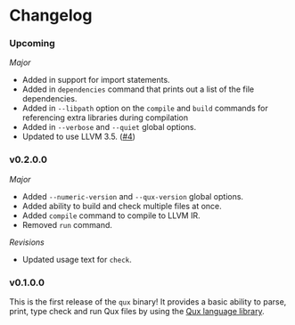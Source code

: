 # Changelog

### Upcoming

*Major*

* Added in support for import statements.
* Added in `dependencies` command that prints out a list of the file dependencies.
* Added in `--libpath` option on the `compile` and `build` commands for referencing extra libraries
  during compilation
* Added in `--verbose` and `--quiet` global options.
* Updated to use LLVM 3.5. ([#4](https://github.com/qux-lang/issues/4))

### v0.2.0.0

*Major*

* Added `--numeric-version` and `--qux-version` global options.
* Added ability to build and check multiple files at once.
* Added `compile` command to compile to LLVM IR.
* Removed `run` command.

*Revisions*

* Updated usage text for `check`.

### v0.1.0.0

This is the first release of the `qux` binary!
It provides a basic ability to parse, print, type check and run Qux files by using the [Qux language
    library](https://github.com/hjwylde/language-qux).
